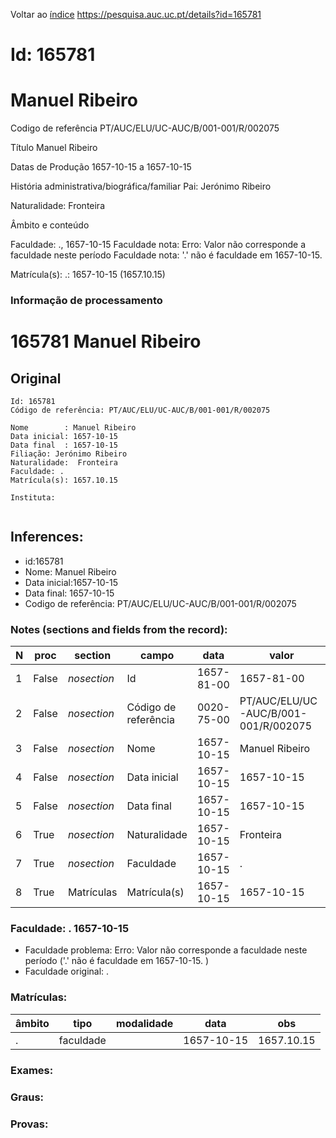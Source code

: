 
Voltar ao [índice](00%20Lista.md)
https://pesquisa.auc.uc.pt/details?id=165781

# Id: 165781
# Manuel Ribeiro

Codigo de referência
PT/AUC/ELU/UC-AUC/B/001-001/R/002075

Título
Manuel Ribeiro

Datas de Produção
1657-10-15 a 1657-10-15

História administrativa/biográfica/familiar
Pai: Jerónimo Ribeiro

Naturalidade: Fronteira


Âmbito e conteúdo

Faculdade: ., 1657-10-15 
Faculdade nota: Erro: Valor não corresponde a faculdade neste período
Faculdade nota: '.' não é faculdade em 1657-10-15.  

Matrícula(s):
.: 1657-10-15 (1657.10.15)


### Informação de processamento
# 165781 Manuel Ribeiro

## Original
```
Id: 165781
Código de referência: PT/AUC/ELU/UC-AUC/B/001-001/R/002075

Nome        : Manuel Ribeiro
Data inicial: 1657-10-15
Data final  : 1657-10-15
Filiação: Jerónimo Ribeiro
Naturalidade:  Fronteira
Faculdade: . 
Matrícula(s): 1657.10.15

Instituta: 


```
## Inferences:
* id:165781
* Nome: Manuel Ribeiro
* Data inicial:1657-10-15
* Data final: 1657-10-15
* Codigo de referência: PT/AUC/ELU/UC-AUC/B/001-001/R/002075

### Notes (sections and fields from the record):
|N  |proc   |section      |campo                 |data        |valor                                 |obs         |
|---|-------|-------------|----------------------|------------|--------------------------------------|------------|
|1  |False  |*nosection*  |Id                    |1657-81-00  |1657-81-00                            |165781      |
|2  |False  |*nosection*  |Código de referência  |0020-75-00  |PT/AUC/ELU/UC-AUC/B/001-001/R/002075  |            |
|3  |False  |*nosection*  |Nome                  |1657-10-15  |Manuel Ribeiro                        |            |
|4  |False  |*nosection*  |Data inicial          |1657-10-15  |1657-10-15                            |1657-10-15  |
|5  |False  |*nosection*  |Data final            |1657-10-15  |1657-10-15                            |1657-10-15  |
|6  |True   |*nosection*  |Naturalidade          |1657-10-15  |Fronteira                             |            |
|7  |True   |*nosection*  |Faculdade             |1657-10-15  |.                                     |            |
|8  |True   |Matrículas   |Matrícula(s)          |1657-10-15  |1657-10-15                            |1657.10.15  |
### Faculdade: . 1657-10-15 
* Faculdade problema: Erro: Valor não corresponde a faculdade neste período ('.' não é faculdade em 1657-10-15.  )
* Faculdade original: .

### Matrículas:
|âmbito|tipo       |modalidade|data        |obs         |
|------|-----------|----------|------------|------------|
|.     |faculdade  |          |1657-10-15  |1657.10.15  |

### Exames:

### Graus:

### Provas:


